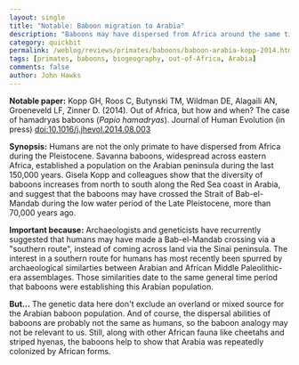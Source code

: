 ```yaml
---
layout: single 
title: "Notable: Baboon migration to Arabia" 
description: "Baboons may have dispersed from Africa around the same time as humans, by a southern route" 
category: quickbit
permalink: /weblog/reviews/primates/baboons/baboon-arabia-kopp-2014.html
tags: [primates, baboons, biogeography, out-of-Africa, Arabia] 
comments: false 
author: John Hawks 
---
```



<strong>Notable paper:</strong> Kopp GH, Roos C, Butynski TM, Wildman DE, Alagaili AN, Groeneveld LF, Zinner D. (2014). Out of Africa, but how and when? The case of hamadryas baboons (<em>Papio hamadryas</em>). Journal of Human Evolution (in press) <a href="http://dx.doi.org/10.1016/j.jhevol.2014.08.003">doi:10.1016/j.jhevol.2014.08.003</a>

<strong>Synopsis:</strong> Humans are not the only primate to have dispersed from Africa during the Pleistocene. Savanna baboons, widespread across eastern Africa, established a population on the Arabian peninsula during the last 150,000 years. Gisela Kopp and colleagues show that the diversity of baboons increases from north to south along the Red Sea coast in Arabia, and suggest that the baboons may have crossed the Strait of Bab-el-Mandab during the low water period of the Late Pleistocene, more than 70,000 years ago.

<strong>Important because:</strong> Archaeologists and geneticists have recurrently suggested that humans may have made a Bab-el-Mandab crossing via a "southern route", instead of coming across land via the Sinai peninsula. The interest in a southern route for humans has most recently been spurred by archaeological similarties between Arabian and African Middle Paleolithic-era assemblages. Those similarities date to the same general time period that baboons were establishing this Arabian population. 

<strong>But...</strong> The genetic data here don't exclude an overland or mixed source for the Arabian baboon population. And of course, the dispersal abilities of baboons are probably not the same as humans, so the baboon analogy may not be relevant to us. Still, along with other African fauna like cheetahs and striped hyenas, the baboons help to show that Arabia was repeatedly colonized by African forms. 


